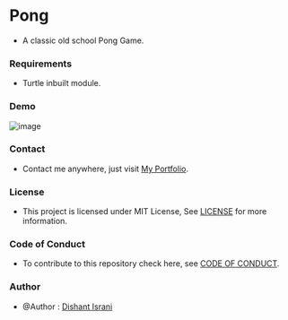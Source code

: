 # Pong

* A classic old school Pong Game.

### Requirements

* Turtle inbuilt module.

### Demo 

![image](https://user-images.githubusercontent.com/67931219/143733838-ddb18a71-0b12-4b2c-be1f-d8f360ac85f9.png)

### Contact

* Contact me anywhere, just visit [My Portfolio](https://dishantisrani.github.io/Dishant-Portfolio/).

### License

* This project is licensed under MIT License, See [LICENSE](/LICENSE) for more information.

### Code of Conduct 

* To contribute to this repository check here, see [CODE OF CONDUCT](/CODE_OF_CONDUCT.md).

### Author

* @Author : [Dishant Israni](https://github.com/DishantIsrani)
